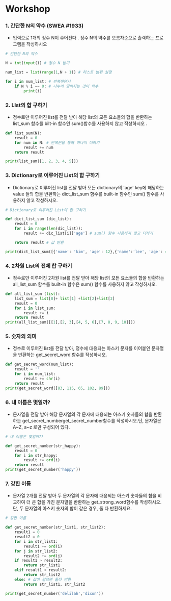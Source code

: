 # Workshop

### 1. 간단한 N의 약수 (SWEA #1933)
- 입력으로 1개의 정수 N이 주어진다 . 정수 N의 약수를 오름차순으로 출력하는 프로그램을 작성하시오

```python
# 간단한 N의 약수 

N = int(input()) # 정수 N 받기

num_list = list(range(1,N + 1)) # 리스트 범위 설정

for i in num_list: # 반복하면서
    if N % i == 0: # 나누어 떨어지는 것이 약수
        print(i)
```
### 2. LIst의 합 구하기
- 정수로만 이루어진 list를 전달 받아 해당 list의 모든 요소들의 합을 반환하는 list_sum 함수를 bilt-in 함수인 sum()함수를 사용하지 않고 작성하시오 .

```python
def list_sum(N):
    result = 0
    for num in N: # 반복문을 통해 하나씩 더하기
        result += num
    return result

print(list_sum([1, 2, 3, 4, 5]))
```
### 3. Dictionary로 이루어진 List의 합 구하기
- Dictionary로 이루어진 list를 전달 받아 모든 dictionary의 'age' key에 해당하는 value 들의 합을 반환하는 dict_list_sum 함수를 built-in 함수인 sum() 함수를 사용하지 않고 작성하시오.

```python
# Dictionary로 이루어진 List의 합 구하기

def dict_list_sum (dic_list):
    result = 0
    for i in range(len(dic_list)):       
        result += dic_list[i]['age'] # sum() 함수 사용하지 않고 더하기

    return result # 값 반환

print(dict_list_sum([{'name': 'kim', 'age': 12},{'name':'lee', 'age': 4}]))
```

### 4. 2차원 List의 전체 합 구하기
- 정수로만 이루어진 2차원 list를 전달 받아 해당 list의 모든 요소들의 합을 반환하는 all_list_sum 함수를 built-in 함수은 sum() 함수를 사용하지 않고 작성하시오.

```python
def all_list_sum (list):
    list_sum = list[0]+ list[1] +list[2]+list[3]
    result = 0
    for i in list_sum:
        result += i
    return result
print(all_list_sum([[1],[2, 3],[4, 5, 6],[7, 8, 9, 10]]))
```

### 5. 숫자의 의미
- 정수로 이루어진 list를 전달 받아, 정수에 대응되는 아스키 문자를 이어붙인 문자열을 반환하는 get_secret_word 함수를 작성하시오.
```python
def get_secret_word(num_list):
    result = ''
    for i in num_list:
        result += chr(i)
    return result
print(get_secret_word([83, 115, 65, 102, 89]))
```


### 6. 내 이름은 몇일까?
- 문자열을 전달 받아 해당 문자열의 각 문자에 대응되는 아스키 숫자들의 합을 반환하는 get_secret_numberget_secret_number함수를 작성하시오.단, 문자열은 A~Z, a~z 로만 구성되어 있다.

```python
# 내 이름은 몇일까??

def get_secret_number(str_happy):
    result = 0
    for i in str_happy:
        result += ord(i)
    return result
print(get_secret_number('happy'))
```


### 7. 강한 이름
- 문자열 2개를 전달 받아 두 문자열의 각 문자에 대응되는 아스키 숫자들의 합을 비교하여 더 큰 합을 가진 문자열을 반환하는 get_strong_word함수를 작성하시오. 단, 두 문자열의 아스키 숫자의 합이 같은 경우, 둘 다 반환하세요.

```python
# 강한 이름

def get_secret_number(str_list1, str_list2):
    result1 = 0
    result2 = 0
    for i in str_list1:
        result1 += ord(i)
    for j in str_list2:
        result2 += ord(j)
    if result1 > result2:
        return str_list1
    elif result1 < result2:
        return str_list2
    else: # 값이 같으면 둘다 반환
        return str_list1, str_list2

print(get_secret_number('delilah','dixon'))
```